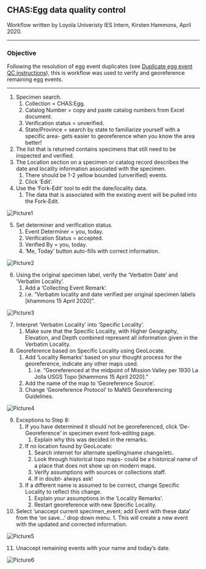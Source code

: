 ## CHAS:Egg data quality control
Workflow written by Loyola Univeristy IES Intern, Kirsten Hammons, April 2020.
***

### Objective
Following the resolution of egg event duplicates (see [Duplicate egg event QC instructions](https://github.com/anna-chinn/image-repo/files/4618176/Egg.event.QC.instructions.pdf)), this is workflow was used to verify and georeference remaining egg events.

***

1. Specimen search.
     1. Collection = CHAS:Egg.
     1. Catalog Number = copy and paste catalog numbers from Excel document.
     1. Verification status = unverified.
     1. State/Province = search by state to familiarize yourself with a specific area- gets easier to georeference when you know the area better!
2. The list that is returned contains specimens that still need to be inspected and verified.
3. The Location section on a specimen or catalog record describes the date and locality information associated with the specimen.
     1. There should be 1-2 yellow bounded (unverified) events.
     1. Click ‘Edit’.
4. Use the ‘Fork-Edit’ tool to edit the date/locality data.
     1. The data that is associated with the existing event will be pulled into the Fork-Edit.
     
![Picture1](https://user-images.githubusercontent.com/40321380/81735442-0ed90c00-9463-11ea-8104-fd985cc44821.png)

5. Set determiner and verification status.
    1. Event Determiner = you, today.
    1. Verification Status = accepted.
    1. Verified By = you, today.
    1. ‘Me, Today’ button auto-fills with correct information.

![Picture2](https://user-images.githubusercontent.com/40321380/81735444-0f71a280-9463-11ea-8f2f-18cf6f04229d.png)
    
6.	Using the original specimen label, verify the ‘Verbatim Date’ and ‘Verbatim Locality’.
    1. Add a ‘Collecting Event Remark’.
    1. i.e. “Verbatim locality and date verified per original specimen labels [khammons 15 April 2020]”.


![Picture3](https://user-images.githubusercontent.com/40321380/81735447-100a3900-9463-11ea-93d5-a622e43cbb1e.png)

7. Interpret ‘Verbatim Locality’ into ‘Specific Locality’.
    1. Make sure that the Specific Locality, with Higher Geography, Elevation, and Depth combined represent all information given in the Verbatim Locality.
8. Georeference based on Specific Locality using GeoLocate.
    1. Add ‘Locality Remarks’ based on your thought process for the georeference, indicate any other maps used.
        1. i.e. “Georeferenced at the midpoint of Mission Valley per 1930 La Jolla USGS Topo [khammons 15 April 2020].”
    1. Add the name of the map to ‘Georeference Source’.
    1. Change ‘Georeference Protocol’ to MaNIS Georeferencing Guidelines.

![Picture4](https://user-images.githubusercontent.com/40321380/81735452-10a2cf80-9463-11ea-9391-612e0d8ea529.png)

9. Exceptions to Step 8:
    1. If you have determined it should not be georeferenced, click ‘De-Georeference’ in specimen event fork-editing page.
        1. Explain why this was decided in the remarks.
    1. If no location found by GeoLocate:	
        1. Search internet for alternate spelling/name change/etc.
        1. Look through historical topo maps- could be a historical name of a place that does not show up on modern maps.
        1. Verify assumptions with sources or collections staff.
        1. If in doubt- always ask!
    1. If a different name is assumed to be correct, change Specific Locality to reflect this change.
        1. Explain your assumptions in the ‘Locality Remarks’.
        1. Restart georeference with new Specific Locality.
10. Select ‘unaccept current specimen_event; add Event with these data’ from the ‘on save…’ drop down menu.
        1. This will create a new event with the updated and corrected information.
    
![Picture5](https://user-images.githubusercontent.com/40321380/81735455-113b6600-9463-11ea-9cf4-f80ab41aa80c.png)

11. Unaccept remaining events with your name and today’s date.

![Picture6](https://user-images.githubusercontent.com/40321380/81735456-11d3fc80-9463-11ea-8718-92b1f2d01a59.png)
